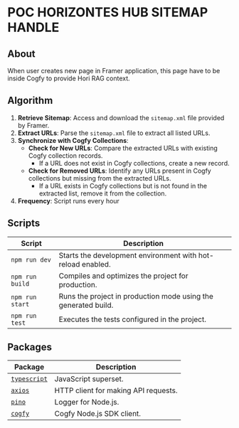 # POC HORIZONTES HUB SITEMAP HANDLE

## About
When user creates new page in Framer application, this page have to be inside Cogfy to provide Hori RAG context.

## Algorithm
1. **Retrieve Sitemap**: Access and download the `sitemap.xml` file provided by Framer.
2. **Extract URLs**: Parse the `sitemap.xml` file to extract all listed URLs.
3. **Synchronize with Cogfy Collections**:
   - **Check for New URLs**: Compare the extracted URLs with existing Cogfy collection records.
     - If a URL does not exist in Cogfy collections, create a new record.
   - **Check for Removed URLs**: Identify any URLs present in Cogfy collections but missing from the extracted URLs.
     - If a URL exists in Cogfy collections but is not found in the extracted list, remove it from the collection.
4. **Frequency**: Script runs every hour

## Scripts
| Script           | Description                                                        |
|-------------------|--------------------------------------------------------------------|
| `npm run dev`    | Starts the development environment with hot-reload enabled.        |
| `npm run build`  | Compiles and optimizes the project for production.                 |
| `npm run start`  | Runs the project in production mode using the generated build.     |
| `npm run test`   | Executes the tests configured in the project.                      |

## Packages
| Package                                         | Description                          |
|-------------------------------------------------|--------------------------------------|
| [`typescript`](https://www.typescriptlang.org/) | JavaScript superset.                 |
| [`axios`](https://axios-http.com/)              | HTTP client for making API requests. |
| [`pino`](https://getpino.io/)                   | Logger for Node.js.                  |
| [`cogfy`](https://docs.cogfy.com/nodejs)              | Cogfy Node.js SDK client.            |


